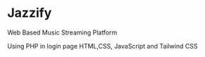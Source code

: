 # Jazzify
Web Based Music Streaming Platform

Using PHP in login page 
HTML,CSS, JavaScript and Tailwind CSS 
